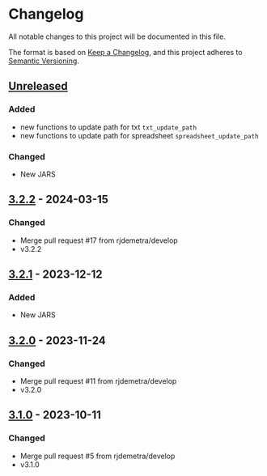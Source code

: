 # Changelog

All notable changes to this project will be documented in this file.

The format is based on [Keep a Changelog](https://keepachangelog.com/en/1.1.0/), and this project adheres
to [Semantic Versioning](https://semver.org/spec/v2.0.0.html).


## [Unreleased]

### Added

- new functions to update path for txt `txt_update_path`
- new functions to update path for spreadsheet `spreadsheet_update_path`

### Changed

* New JARS

## [3.2.2] - 2024-03-15

### Changed

* Merge pull request #17 from rjdemetra/develop
* v3.2.2


## [3.2.1] - 2023-12-12

### Added

* New JARS


## [3.2.0] - 2023-11-24

### Changed

* Merge pull request #11 from rjdemetra/develop
* v3.2.0


## [3.1.0] - 2023-10-11

### Changed

* Merge pull request #5 from rjdemetra/develop
* v3.1.0


[Unreleased]: https://github.com/rjdverse/rjd3providers/compare/v3.2.2...HEAD
[3.2.2]: https://github.com/rjdverse/rjd3providers/releases/tag/v3.2.1...v3.2.2
[3.2.1]: https://github.com/rjdverse/rjd3providers/releases/tag/v3.2.0...v3.2.1
[3.2.0]: https://github.com/rjdverse/rjd3providers/releases/tag/v3.1.0...v3.2.0
[3.1.0]: https://github.com/rjdverse/rjd3providers/releases/tag/v3.1.0
